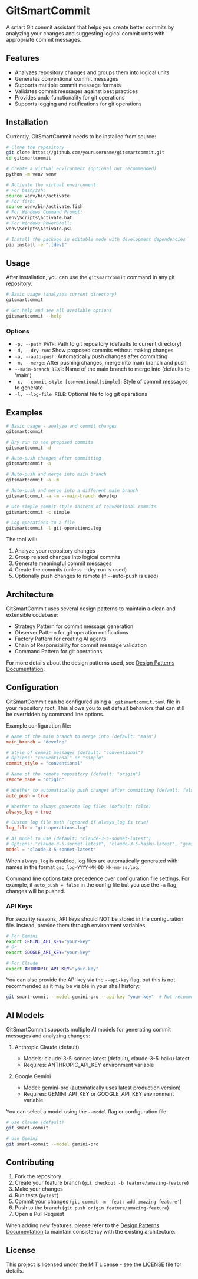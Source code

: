 # GitSmartCommit

A smart Git commit assistant that helps you create better commits by analyzing your changes and suggesting logical commit units with appropriate commit messages.

## Features

- Analyzes repository changes and groups them into logical units
- Generates conventional commit messages
- Supports multiple commit message formats
- Validates commit messages against best practices
- Provides undo functionality for git operations
- Supports logging and notifications for git operations

## Installation

Currently, GitSmartCommit needs to be installed from source:

```bash
# Clone the repository
git clone https://github.com/yourusername/gitsmartcommit.git
cd gitsmartcommit

# Create a virtual environment (optional but recommended)
python -m venv venv

# Activate the virtual environment:
# For bash/zsh:
source venv/bin/activate
# For fish:
source venv/bin/activate.fish
# For Windows Command Prompt:
venv\Scripts\activate.bat
# For Windows PowerShell:
venv\Scripts\Activate.ps1

# Install the package in editable mode with development dependencies
pip install -e ".[dev]"
```

## Usage

After installation, you can use the `gitsmartcommit` command in any git repository:

```bash
# Basic usage (analyzes current directory)
gitsmartcommit

# Get help and see all available options
gitsmartcommit --help
```

### Options

- `-p, --path PATH`: Path to git repository (defaults to current directory)
- `-d, --dry-run`: Show proposed commits without making changes
- `-a, --auto-push`: Automatically push changes after committing
- `-m, --merge`: After pushing changes, merge into main branch and push
- `--main-branch TEXT`: Name of the main branch to merge into (defaults to 'main')
- `-c, --commit-style [conventional|simple]`: Style of commit messages to generate
- `-l, --log-file FILE`: Optional file to log git operations

## Examples

```bash
# Basic usage - analyze and commit changes
gitsmartcommit

# Dry run to see proposed commits
gitsmartcommit -d

# Auto-push changes after committing
gitsmartcommit -a

# Auto-push and merge into main branch
gitsmartcommit -a -m

# Auto-push and merge into a different main branch
gitsmartcommit -a -m --main-branch develop

# Use simple commit style instead of conventional commits
gitsmartcommit -c simple

# Log operations to a file
gitsmartcommit -l git-operations.log
```

The tool will:

1. Analyze your repository changes
2. Group related changes into logical commits
3. Generate meaningful commit messages
4. Create the commits (unless --dry-run is used)
5. Optionally push changes to remote (if --auto-push is used)

## Architecture

GitSmartCommit uses several design patterns to maintain a clean and extensible codebase:

- Strategy Pattern for commit message generation
- Observer Pattern for git operation notifications
- Factory Pattern for creating AI agents
- Chain of Responsibility for commit message validation
- Command Pattern for git operations

For more details about the design patterns used, see [Design Patterns Documentation](docs/design_patterns.md).

## Configuration

GitSmartCommit can be configured using a `.gitsmartcommit.toml` file in your repository root. This allows you to set default behaviors that can still be overridden by command line options.

Example configuration file:

```toml
# Name of the main branch to merge into (default: "main")
main_branch = "develop"

# Style of commit messages (default: "conventional")
# Options: "conventional" or "simple"
commit_style = "conventional"

# Name of the remote repository (default: "origin")
remote_name = "origin"

# Whether to automatically push changes after committing (default: false)
auto_push = true

# Whether to always generate log files (default: false)
always_log = true

# Custom log file path (ignored if always_log is true)
log_file = "git-operations.log"

# AI model to use (default: "claude-3-5-sonnet-latest")
# Options: "claude-3-5-sonnet-latest", "claude-3-5-haiku-latest", "gemini-pro"
model = "claude-3-5-sonnet-latest"
```

When `always_log` is enabled, log files are automatically generated with names in the format `gsc_log-YYYY-MM-DD_HH-mm-ss.log`.

Command line options take precedence over configuration file settings. For example, if `auto_push = false` in the config file but you use the `-a` flag, changes will be pushed.

### API Keys

For security reasons, API keys should NOT be stored in the configuration file. Instead, provide them through environment variables:

```bash
# For Gemini
export GEMINI_API_KEY="your-key"
# Or
export GOOGLE_API_KEY="your-key"

# For Claude
export ANTHROPIC_API_KEY="your-key"
```

You can also provide the API key via the `--api-key` flag, but this is not recommended as it may be visible in your shell history:
```bash
git smart-commit --model gemini-pro --api-key "your-key"  # Not recommended
```

## AI Models

GitSmartCommit supports multiple AI models for generating commit messages and analyzing changes:

1. Anthropic Claude (default)
   - Models: claude-3-5-sonnet-latest (default), claude-3-5-haiku-latest
   - Requires: ANTHROPIC_API_KEY environment variable

2. Google Gemini
   - Model: gemini-pro (automatically uses latest production version)
   - Requires: GEMINI_API_KEY or GOOGLE_API_KEY environment variable

You can select a model using the `--model` flag or configuration file:
```bash
# Use Claude (default)
git smart-commit

# Use Gemini
git smart-commit --model gemini-pro
```

## Contributing

1. Fork the repository
2. Create your feature branch (`git checkout -b feature/amazing-feature`)
3. Make your changes
4. Run tests (`pytest`)
5. Commit your changes (`git commit -m 'feat: add amazing feature'`)
6. Push to the branch (`git push origin feature/amazing-feature`)
7. Open a Pull Request

When adding new features, please refer to the [Design Patterns Documentation](docs/design_patterns.md) to maintain consistency with the existing architecture.

## License

This project is licensed under the MIT License - see the [LICENSE](LICENSE) file for details.